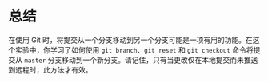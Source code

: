 # 总结

在使用 Git 时，将提交从一个分支移动到另一个分支可能是一项有用的功能。在这个实验中，你学习了如何使用 `git branch`、`git reset` 和 `git checkout` 命令将提交从 `master` 分支移动到一个新分支。请记住，只有当更改仅在本地提交而未推送到远程时，此方法才有效。
